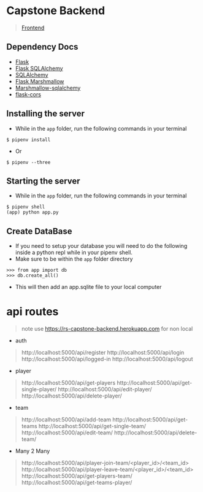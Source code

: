 # Capstone Backend
> [Frontend](https://github.com/rhyusarmiento/rs-capstone-frontend)

## Dependency Docs
- [Flask](https://flask.palletsprojects.com/en/1.1.x/)
- [Flask SQLAlchemy](https://flask-sqlalchemy.palletsprojects.com/en/2.x/)
- [SQLAlchemy](https://www.sqlalchemy.org/)
- [Flask Marshmallow](https://flask-marshmallow.readthedocs.io/en/latest/)
- [Marshmallow-sqlalchemy](https://marshmallow-sqlalchemy.readthedocs.io/en/latest/)
- [flask-cors](https://flask-cors.readthedocs.io/en/latest/)

## Installing the server
- While in the `app` folder, run the following commands in your terminal 
```
$ pipenv install
```
- Or 
```
$ pipenv --three
```

## Starting the server
- While in the `app` folder, run the following commands in your terminal 
```
$ pipenv shell
(app) python app.py
```

## Create DataBase
- If you need to setup your database you will need to do the following inside a python repl while in your pipenv shell.
- Make sure to be within the `app` folder directory
```
>>> from app import db
>>> db.create_all()
```
- This will then add an app.sqlite file to your local computer

# api routes
> note use https://rs-capstone-backend.herokuapp.com for non local

- auth
> http://localhost:5000/api/register
> http://localhost:5000/api/login
> http://localhost:5000/api/logged-in
> http://localhost:5000/api/logout

- player 
> http://localhost:5000/api/get-players
> http://localhost:5000/api/get-single-player/<id>
> http://localhost:5000/api/edit-player/<id>
> http://localhost:5000/api/delete-player/<id>

- team
> http://localhost:5000/api/add-team
> http://localhost:5000/api/get-teams
> http://localhost:5000/api/get-single-team/<id>
> http://localhost:5000/api/edit-team/<id>
> http://localhost:5000/api/delete-team/<id>

- Many 2 Many
> http://localhost:5000/api/player-join-team/<player_id>/<team_id>
> http://localhost:5000/api/player-leave-team/<player_id>/<team_id>
> http://localhost:5000/api/get-players-team/<id>
> http://localhost:5000/api/get-teams-player/<id>